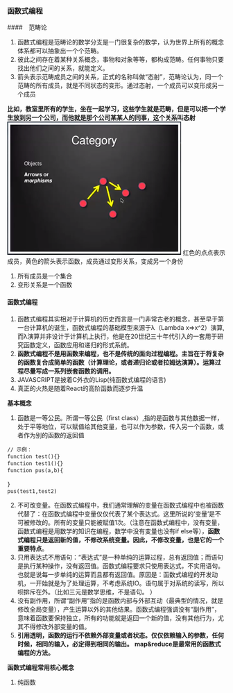 ### 函数式编程

####　范畴论

1. 函数式编程是范畴论的数学分支是一门很复杂的数学，认为世界上所有的概念体系都可以抽象出一个个范畴。
2. 彼此之间存在着某种关系概念，事物和对象等等，都构成范畴。任何事物只要找出他们之间的关系，就能定义。
3. 箭头表示范畴成员之间的关系，正式的名称叫做“态射”，范畴论认为，同一个范畴的所有成员，就是不同状态的变形。通过态射，一个成员可以变形成另一个成员

**比如，教室里所有的学生，坐在一起学习，这些学生就是范畴，但是可以把一个学生放到另一个公司，而他就是那个公司某某人的同事，这个关系叫态射**
![态射](https://github.com/4lQuiorrA/FE_Journey/blob/master/image/js/taishe.png)
红色的点点表示成员，黄色的箭头表示函数，成员通过变形关系，变成另一个身份

1. 所有成员是一个集合
2. 变形关系是一个函数

#### 函数式编程
1. 函数式编程其实相对于计算机的历史而言是一门非常古老的概念，甚至早于第一台计算机的诞生，函数式编程的基础模型来源于λ（Lambda x=>x^2）演算,而λ演算并非设计于计算机上执行，他是在20世纪三十年代引入的一套用于研究函数定义，函数应用和递归的形式系统。
2. **函数式编程不是用函数来编程，也不是传统的面向过程编程。主旨在于将复杂的函数复合成简单的函数（计算理论，或者递归论或者拉姆达演算）。运算过程尽量写成一系列嵌套函数的调用。**
3. JAVASCRIPT是披着C外衣的Lisp(纯函数式编程的语言)
4. 真正的火热是随着React的高阶函数而逐步升温

**基本概念**
1. 函数是一等公民。所谓一等公民（first class）,指的是函数与其他数据一样，处于平等地位，可以赋值给其他变量，也可以作为参数，传入另一个函数，或者作为别的函数的返回值
```
// 示例：
function test(){}
function test1(){}
function pus(a,b){

}
pus(test1,test2)
```

2. 不可改变量。在函数式编程中，我们通常理解的变量在函数式编程中也被函数代替了：在函数式编程中变量仅仅代表了某个表达式。这里所说的‘变量’是不可被修改的。所有的变量只能被赋值1次。（注意在函数式编程中，没有变量，函数式编程是用数学的知识在编程，数学中没有变量也没有if else等），**函数式编程只是返回新的值，不修改系统变量。因此，不修改变量，也是它的一个重要特点**。
3. 只用表达式不用语句：“表达式”是一种单纯的运算过程，总有返回值；而语句是执行某种操作，没有返回值。函数式编程要求只使用表达式，不实用语句。也就是说每一步单纯的运算而且都有返回值。原因是：函数式编程的开发动机，一开始就是为了处理运算，不考虑系统IO。语句属于对系统的读写，所以呗排斥在外。（比如三元是数学思维，不是语句。 ）
4. 没有副作用，所谓“副作用”指的是函数内部与外部互动（最典型的情况，就是修改全局变量），产生运算以外的其他结果。函数式编程强调没有“副作用”，意味着函数要保持独立，所有的功能就是返回一个新的值，没有其他行为，尤其不得修改外部变量的值。
5. **引用透明，函数的运行不依赖外部变量或者状态。仅仅依赖输入的参数，任何时候，相同的输入，必定得到相同的输出。**
**map&reduce是最常用的函数式编程的方法。**

**函数式编程常用核心概念**

1. 纯函数